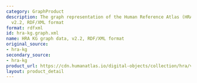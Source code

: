 ```yaml
---
category: GraphProduct
description: The graph representation of the Human Reference Atlas (HRA) dataset,
  v2.2, RDF/XML format
format: rdfxml
id: hra-kg.graph.xml
name: HRA KG graph data, v2.2, RDF/XML format
original_source:
- hra-kg
secondary_source:
- hra-kg
product_url: https://cdn.humanatlas.io/digital-objects/collection/hra/v2.2/graph.xml
layout: product_detail
---
```

